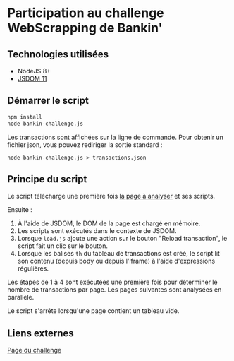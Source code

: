 # Participation au challenge WebScrapping de Bankin'

## Technologies utilisées
- NodeJS 8+
- [JSDOM 11](https://github.com/tmpvar/jsdom)

## Démarrer le script
~~~bash
npm install
node bankin-challenge.js
~~~
Les transactions sont affichées sur la ligne de commande. Pour obtenir un fichier json, vous pouvez rediriger la sortie standard :
~~~
node bankin-challenge.js > transactions.json
~~~

## Principe du script
Le script télécharge une première fois [la page à analyser](https://web.bankin.com/challenge/index.html) et ses scripts.

Ensuite :
1. À l'aide de JSDOM, le DOM de la page est chargé en mémoire.
2. Les scripts sont exécutés dans le contexte de JSDOM.
3. Lorsque `load.js` ajoute une action sur le bouton "Reload transaction", le script fait un clic sur le bouton.
4. Lorsque les balises `th` du tableau de transactions est créé, le script lit son contenu (depuis body ou depuis l'iframe) à l'aide d'expressions régulières.

Les étapes de 1 à 4 sont exécutées une première fois pour déterminer le nombre de transactions par page. Les pages suivantes sont analysées en parallèle.

Le script s'arrête lorsqu'une page contient un tableau vide.

## Liens externes
[Page du challenge](https://blog.bankin.com/challenge-engineering-web-scrapping-dc5839543117)
